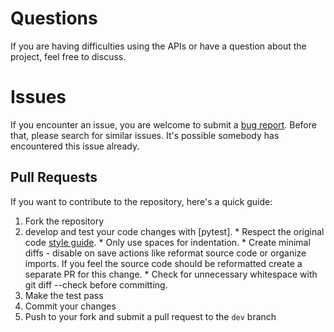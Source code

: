 # Questions

If you are having difficulties using the APIs or have a question about the
project, feel free to discuss.

# Issues

If you encounter an issue, you are welcome to submit a [bug report](https://github.com/mtulio/azion-python-sdk/issues).
Before that, please search for similar issues. It's possible somebody has
encountered this issue already.

## Pull Requests

If you want to contribute to the repository, here's a quick guide:
  1. Fork the repository
  2. develop and test your code changes with [pytest].
    * Respect the original code [style guide][styleguide].
    * Only use spaces for indentation.
    * Create minimal diffs - disable on save actions like reformat source code
    or organize imports. If you feel the source code should be reformatted
    create a separate PR for this change.
    * Check for unnecessary whitespace with git diff --check before committing.
  3. Make the test pass
  4. Commit your changes
  5. Push to your fork and submit a pull request to the `dev` branch

[styleguide]: http://google.github.io/styleguide/pyguide.html
[virtualenv]: http://virtualenv.readthedocs.org/en/latest/index.html
